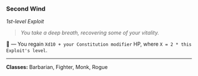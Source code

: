 ### Second Wind
*1st-level Exploit*  

> *You take a deep breath, recovering some of your vitality.*

🔷 — You regain `Xd10 + your Constitution modifier` HP, where `X = 2 * this Exploit's level`.

---

**Classes:** Barbarian, Fighter, Monk, Rogue
